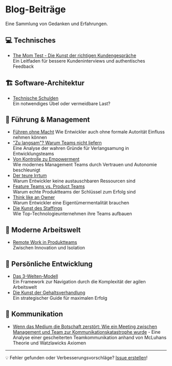 # Blog-Beiträge

Eine Sammlung von Gedanken und Erfahrungen.

## 💻 Technisches
- [The Mom Test - Die Kunst der richtigen Kundengespräche](the_mom_test_die_kunst_der_richtigen_kundengespraeche.md)  
  Ein Leitfaden für bessere Kundeninterviews und authentisches Feedback

## 🏗 Software-Architektur
- [Technische Schulden](technische_schulden_ein_notwendiges_uebel_oder_vermeidbare_last.md)  
  Ein notwendiges Übel oder vermeidbare Last?

## 👥 Führung & Management
- [Führen ohne Macht](fuehren_ohne_macht_wie_entwickler_auch_ohne_formale_autoritaet_einfluss_nehmen_koennen.md)
  Wie Entwickler auch ohne formale Autorität Einfluss nehmen können
- ["Zu langsam"? Warum Teams nicht liefern](zu_langsam_warum_teams_nicht_liefern_und_was_wirklich_dahintersteckt.md)  
  Eine Analyse der wahren Gründe für Verlangsamung in Entwicklungsteams
- [Von Kontrolle zu Empowerment](von_kontrolle_zu_empowerment_wie_modernes_management_teams_beschleunigt.md)  
  Wie modernes Management Teams durch Vertrauen und Autonomie beschleunigt
- [Der teure Irrtum](der_teure_irrtum_warum_entwickler_keine_austauschbaren_ressourcen_sind.md)  
  Warum Entwickler keine austauschbaren Ressourcen sind
- [Feature Teams vs. Product Teams](feature_teams_vs_product_teams_warum_echte_produktteams_der_schluessel_zum_erfolg_sind.md)  
  Warum echte Produktteams der Schlüssel zum Erfolg sind
- [Think like an Owner](think_like_an_owner_warum_entwickler_eine_eigentuemer_mentalitaet_brauchen.md)  
  Warum Entwickler eine Eigentümermentalität brauchen
- [Die Kunst des Staffings](die_kunst_des_staffings_wie_top_technologieunternehmen_ihre_teams_aufbauen.md)  
  Wie Top-Technologieunternehmen ihre Teams aufbauen

## 🏢 Moderne Arbeitswelt
- [Remote Work in Produktteams](remote_work_in_produktteams_zwischen_innovation_und_isolation.md)  
  Zwischen Innovation und Isolation

## 🌱 Persönliche Entwicklung
- [Das 3-Welten-Modell](das_3_welten_modell_ein_kompass_fuer_die_navigation_durch_die_agile_arbeitswelt.md)  
  Ein Framework zur Navigation durch die Komplexität der agilen Arbeitswelt
- [Die Kunst der Gehaltsverhandlung](die_kunst_der_gehaltsverhandlung_ein_strategischer_guide_fuer_maximalen_erfolg.md)  
  Ein strategischer Guide für maximalen Erfolg

## 📣 Kommunikation
- [Wenn das Medium die Botschaft zerstört: Wie ein Meeting zwischen Management und Team zur Kommunikationskatastrophe wurde](wenn_das_medium_die_botschaft_zerstoert_wie_ein_meeting_zwischen_management_und_team_zur_kommunikationskatastrophe_wurde.md) - Eine Analyse einer gescheiterten Teamkommunikation anhand von McLuhans Theorie und Watzlawicks Axiomen

---
💡 Fehler gefunden oder Verbesserungsvorschläge? [Issue erstellen](https://github.com/TheCodeOne/posts/issues/new?template=Blank+issue)!